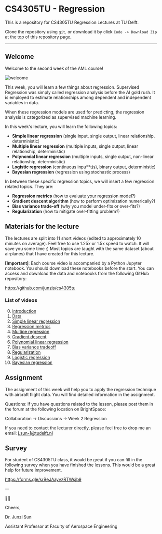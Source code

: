  # CS4305TU - Regression

This is a repository for CS4305TU Regression Lectures at TU Delft.

Clone the repository using `git`, or download it by click `Code -> Download Zip` at the top of this repository page.

---

## Welcome

Welcome to the second week of the AML course!

![welcome](https://media.giphy.com/media/OJqimXwqG7CQE/giphy.gif)

This week, you will learn a few things about regression. Supervised Regression was simply called regression analysis before the AI gold rush. It is employed to estimate relationships among dependent and independent variables in data.

When these regression models are used for predicting, the regression analysis is categorized as supervised machine learning.

In this week's lecture, you will learn the following topics:

- **Simple linear regression** (single input, single output, linear relationship, deterministic)
- **Multiple linear regression** (multiple inputs, single output, linear relationship, deterministic)
- **Polynomial linear regression** (multiple inputs, single output, non-linear relationship, deterministic)
- **Logistic regression** (continuous inpu**t(s), binary output, deterministic)
- **Bayesian regression** (regression using stochastic process)

In between these specific regression topics, we will insert a few regression related topics. They are:

- **Regression metrics** (how to evaluate your regression model?)
- **Gradient descent algorithm** (how to perform optimization numerically?)
- **Bias variance trade-off** (why you model under-fits or over-fits?)
- **Regularization** (how to mitigate over-fitting problem?)

## Materials for the lecture

The lectures are split into 11 short videos (edited to approximately 10 minutes on average). Feel free to use 1.25x or 1.5x speed to watch. It will save you some time :)
Most topics are taught with the same dataset (about airplanes) that I have created for this lecture.

**[Important]**: Each course video is accompanied by a Python Jupyter notebook. You should download these notebooks before the start.
You can access and download the data and notebooks from the following GitHub repository:

https://github.com/junzis/cs4305tu

### List of videos 

0. [Introduction](https://youtu.be/aNGv0LWsrLE)
0. [Data](https://youtu.be/3m1XgcNwprg)
0. [Simple linear regression](https://youtu.be/45mCqvpLNRc)
0. [Regression metrics](https://youtu.be/cwH_wjIKC98)
0. [Multipe regression](https://youtu.be/xNVGEKmbJDw)
0. [Gradient descent](https://youtu.be/7lnpBcggBrQ)
0. [Polynomial linear regression](https://youtu.be/Xh2p_iKjJrg)
0. [Bias variance tradeoff](https://youtu.be/UyhYAnN_Ljs)
0. [Regularization](https://youtu.be/gaG7ECUB6Sw)
0. [Logistic regression](https://youtu.be/kWH4qtBQjfo)
0. [Bayesian regression](https://youtu.be/_uwkQTIN9no)


## Assignment
The assignment of this week will help you to apply the regression technique with aircraft flight data. You will find detailed information in the assignment.

Questions:
If you have questions related to the lesson, please post them in the forum at the following location on BrightSpace:

Collaboration -> Discussions -> Week 2 Regression

If you need to contact the lecturer directly, please feel free to drop me an email: j.sun-1@tudelft.nl

## Survey

For student of CS4305TU class, it would be great if you can fill in the following survey when you have finished the lessons. This would be a great help for future improvement.

https://forms.gle/srBeJAayvzRTWsjb9

--

🖖🖖

Cheers,

Dr. Junzi Sun

Assistant Professor at Faculty of Aerospace Engineering



